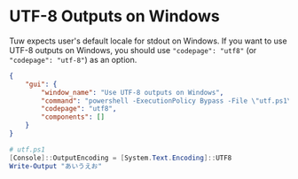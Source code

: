 # UTF-8 Outputs on Windows

Tuw expects user's default locale for stdout on Windows. If you want to use UTF-8 outputs on Windows, you should use `"codepage": "utf8"` (or `"codepage": "utf-8"`) as an option.  

```json
{
    "gui": {
        "window_name": "Use UTF-8 outputs on Windows",
        "command": "powershell -ExecutionPolicy Bypass -File \"utf.ps1\"",
        "codepage": "utf8",
        "components": []
    }
}
```

```ps1
# utf.ps1
[Console]::OutputEncoding = [System.Text.Encoding]::UTF8
Write-Output "あいうえお"
```
